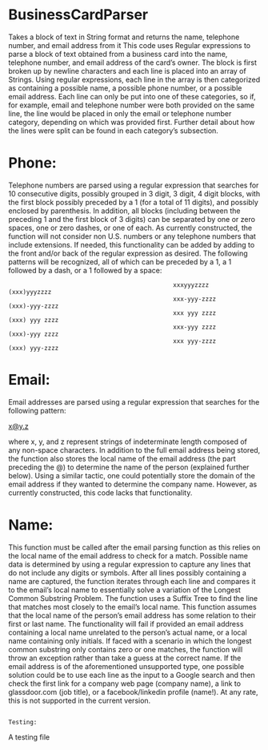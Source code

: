 # BusinessCardParser
Takes a block of text in String format and returns the name, telephone number, and email address from it
This code uses Regular expressions to parse a block of text obtained from a business card into the name, telephone number, and email address of the card’s owner. The block is first broken up by newline characters and each line is placed into an array of Strings. Using regular expressions, each line in the array is then categorized as containing a possible name, a possible phone number, or a possible email address. Each line can only be put into one of these categories, so if, for example, email and telephone number were both provided on the same line, the line would be placed in only the email or telephone number category, depending on which was provided first. Further detail about how the lines were split can be found in each category’s subsection.

# Phone:
Telephone numbers are parsed using a regular expression that searches for 10 consecutive digits, possibly grouped in 3 digit, 3 digit, 4 digit blocks, with the first block possibly preceded by a 1 (for a total of 11 digits), and possibly enclosed by parenthesis. In addition, all blocks (including between the preceding 1 and the first block of 3 digits) can be separated by one or zero spaces, one or zero dashes, or one of each. As currently constructed, the function will not consider non U.S. numbers or any telephone numbers that include extensions. If needed, this functionality can be added by adding to the front and/or back of the regular expression as desired. The following patterns will be recognized, all of which can be preceded by a 1, a 1 followed by a dash, or a 1 followed by a space:

                                                  xxxyyyzzzz			  (xxx)yyyzzzz			
                                                  xxx-yyy-zzzz			(xxx)-yyy-zzzz			
                                                  xxx yyy zzzz			(xxx) yyy zzzz
                                                  xxx-yyy zzzz			(xxx)-yyy zzzz
                                                  xxx yyy-zzzz			(xxx) yyy-zzzz

# Email:
Email addresses are parsed using a regular expression that searches for the following pattern:

x@y.z

where x, y, and z represent strings of indeterminate length composed of any non-space characters. In addition to the full email address being stored, the function also stores the local name of the email address (the part preceding the @) to determine the name of the person (explained further below). Using a similar tactic, one could potentially store the domain of the email address if they wanted to determine the company name. However, as currently constructed, this code lacks that functionality.



# Name: 
This function must be called after the email parsing function as this relies on the local name of the email address to check for a match. Possible name data is determined by using a regular expression to capture any lines that do not include any digits or symbols. After all lines possibly containing a name are captured, the function iterates through each line and compares it to the email’s local name to essentially solve a variation of the Longest Common Substring Problem. The function uses a Suffix Tree to find the line that matches most closely to the email’s local name. 
This function assumes that the local name of the person’s email address has some relation to their first or last name. The functionality will fail if provided an email address containing a local name unrelated to the person’s actual name, or a local name containing only initials. If faced with a scenario in which the longest common substring only contains zero or one matches, the function will throw an exception rather than take a guess at the correct name.
If the email address is of the aforementioned unsupported type, one possible solution could be to use each line as the input to a Google search and then check the first link for a company web page (company name), a link to glassdoor.com (job title), or a facebook/linkedin profile (name!). At any rate, this is not supported in the current version. 

                                                                   Testing:
 A testing file 
		
